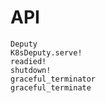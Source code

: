 # API

```@docs
Deputy
K8sDeputy.serve!
readied!
shutdown!
graceful_terminator
graceful_terminate
```
